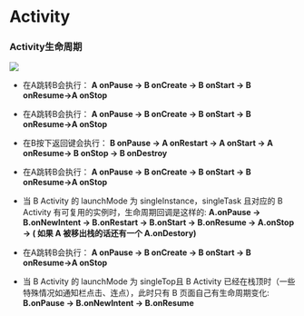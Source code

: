 # Activity

### Activity生命周期
![](../img/20130828141902812.png)

- 在A跳转B会执行：
    **A onPause ->  B onCreate -> B onStart -> B onResume->A onStop**

- 在A跳转B会执行：
    **A onPause ->  B onCreate -> B onStart -> B onResume->A onStop**

- 在B按下返回键会执行：
    **B onPause -> A onRestart -> A onStart -> A onResume-> B onStop -> B onDestroy**

- 在A跳转B会执行：
    **A onPause ->  B onCreate -> B onStart -> B onResume->A onStop**
- 当 B Activity 的 launchMode 为 singleInstance，singleTask 且对应的 B Activity 有可复用的实例时，生命周期回调是这样的: 
    **A.onPause -> B.onNewIntent -> B.onRestart -> B.onStart -> B.onResume -> A.onStop -> ( 如果 A 被移出栈的话还有一个 A.onDestory)** 

- 在A跳转B会执行：
    **A onPause ->  B onCreate -> B onStart -> B onResume->A onStop**
- 当 B Activity 的 launchMode 为 singleTop且 B Activity 已经在栈顶时（一些特殊情况如通知栏点击、连点），此时只有 B 页面自己有生命周期变化:
    **B.onPause -> B.onNewIntent -> B.onResume**




